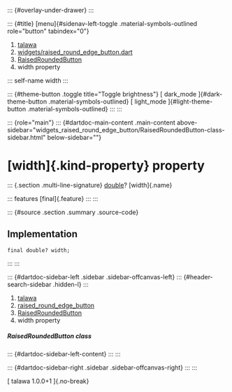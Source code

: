 ::: {#overlay-under-drawer}
:::

::: {#title}
[menu]{#sidenav-left-toggle .material-symbols-outlined role="button"
tabindex="0"}

1.  [talawa](../../index.html)
2.  [widgets/raised_round_edge_button.dart](../../widgets_raised_round_edge_button/)
3.  [RaisedRoundedButton](../../widgets_raised_round_edge_button/RaisedRoundedButton-class.html)
4.  width property

::: self-name
width
:::

::: {#theme-button .toggle title="Toggle brightness"}
[ dark_mode ]{#dark-theme-button .material-symbols-outlined} [
light_mode ]{#light-theme-button .material-symbols-outlined}
:::
:::

::: {role="main"}
::: {#dartdoc-main-content .main-content above-sidebar="widgets_raised_round_edge_button/RaisedRoundedButton-class-sidebar.html" below-sidebar=""}
<div>

# [width]{.kind-property} property

</div>

::: {.section .multi-line-signature}
[double](https://api.flutter.dev/flutter/dart-core/double-class.html)?
[width]{.name}

::: features
[final]{.feature}
:::
:::

::: {#source .section .summary .source-code}
## Implementation

``` language-dart
final double? width;
```
:::
:::

::: {#dartdoc-sidebar-left .sidebar .sidebar-offcanvas-left}
::: {#header-search-sidebar .hidden-l}
:::

1.  [talawa](../../index.html)
2.  [raised_round_edge_button](../../widgets_raised_round_edge_button/)
3.  [RaisedRoundedButton](../../widgets_raised_round_edge_button/RaisedRoundedButton-class.html)
4.  width property

##### RaisedRoundedButton class

::: {#dartdoc-sidebar-left-content}
:::
:::

::: {#dartdoc-sidebar-right .sidebar .sidebar-offcanvas-right}
:::
:::

[ talawa 1.0.0+1 ]{.no-break}
